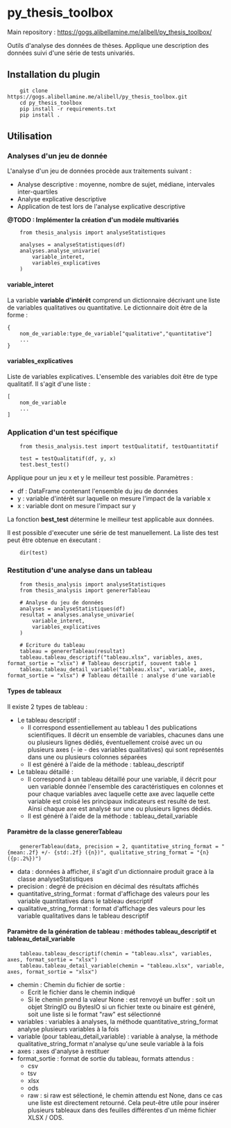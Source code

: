 # py_thesis_toolbox

Main repository : https://gogs.alibellamine.me/alibell/py_thesis_toolbox/

Outils d'analyse des données de thèses.
Applique une description des données suivi d'une série de tests univariés.

## Installation du plugin

```
    git clone https://gogs.alibellamine.me/alibell/py_thesis_toolbox.git
    cd py_thesis_toolbox
    pip install -r requirements.txt
    pip install .
```

## Utilisation

### Analyses d'un jeu de donnée

L'analyse d'un jeu de données procède aux traitements suivant :
- Analyse descriptive : moyenne, nombre de sujet, médiane, intervales inter-quartiles
- Analyse explicative descriptive
- Application de test lors de l'analyse explicative descriptive

**@TODO : Implémenter la création d'un modèle multivariés**

```
    from thesis_analysis import analyseStatistiques

    analyses = analyseStatistiques(df)
    analyses.analyse_univarie(
        variable_interet,
        variables_explicatives
    )
```

#### variable_interet

La variable **variable d'intérêt** comprend un dictionnaire décrivant une liste de variables qualitatives ou quantitative.
Le dictionnaire doit être de la forme :

```
{
    nom_de_variable:type_de_variable["qualitative","quantitative"]
    ...
}
```

#### variables_explicatives

Liste de variables explicatives.
L'ensemble des variables doit être de type qualitatif.
Il s'agit d'une liste :

```
[
    nom_de_variable
    ...
]
```

### Application d'un test spécifique


```
    from thesis_analysis.test import testQualitatif, testQuantitatif

    test = testQualitatif(df, y, x)
    test.best_test()
```

Applique pour un jeu x et y le meilleur test possible.
Paramètres :
- df : DataFrame contenant l'ensemble du jeu de données
- y : variable d'intérêt sur laquelle on mesure l'impact de la variable x
- x : variable dont on mesure l'impact sur y

La fonction **best_test** détermine le meilleur test applicable aux données.

Il est possible d'executer une série de test manuellement.
La liste des test peut être obtenue en éxecutant :

```
    dir(test)
```

### Restitution d'une analyse dans un tableau

```
    from thesis_analysis import analyseStatistiques
    from thesis_analysis import genererTableau
    
    # Analyse du jeu de données
    analyses = analyseStatistiques(df)
    resultat = analyses.analyse_univarie(
        variable_interet,
        variables_explicatives
    )
    
    # Ecriture du tableau
    tableau = genererTableau(resultat)
    tableau.tableau_descriptif("tableau.xlsx", variables, axes, format_sortie = "xlsx") # Tableau descriptif, souvent table 1
    tableau.tableau_detail_variable("tableau.xlsx", variable, axes, format_sortie = "xlsx") # Tableau détaillé : analyse d'une variable
```

#### Types de tableaux

Il existe 2 types de tableau :

- Le tableau descriptif :
    - Il correspond essentiellement au tableau 1 des publications scientifiques. Il décrit un ensemble de variables, chacunes dans une ou plusieurs lignes dédiés, éventuellement croisé avec un ou plusieurs axes (- ie - des variables qualitatives) qui sont représentés dans une ou plusieurs colonnes séparées
    - Il est généré à l'aide de la méthode : tableau_descriptif
- Le tableau détaillé :
    - Il correspond à un tableau détaillé pour une variable, il décrit pour uen variable donnée l'ensemble des caractéristiques en colonnes et pour chaque variables avec laquelle cette axe avec laquelle cette variable est croisé les principaux indicateurs est resulté de test. Ainsi chaque axe est analysé sur une ou plusieurs lignes dédiés.
    - Il est généré à l'aide de la méthode : tableau_detail_variable
    
#### Paramètre de la classe genererTableau

```
    genererTableau(data, precision = 2, quantitative_string_format = "{mean:.2f} +/- {std:.2f} ({n})", qualitative_string_format = "{n} ({p:.2%})")
```

- data : données à afficher, il s'agit d'un dictionnaire produit grace à la classe analyseStatistiques
- precision : degré de précision en décimal des résultats affichés
- quantitative_string_format : format d'affichage des valeurs pour les variable quantitatives dans le tableau descriptif
- qualitative_string_format : format d'affichage des valeurs pour les variable qualitatives dans le tableau descriptif

#### Paramètre de la génération de tableau : méthodes tableau_descriptif et tableau_detail_variable

```
    tableau.tableau_descriptif(chemin = "tableau.xlsx", variables, axes, format_sortie = "xlsx")
    tableau.tableau_detail_variable(chemin = "tableau.xlsx", variable, axes, format_sortie = "xlsx")
```

- chemin : Chemin du fichier de sortie :
    - Ecrit le fichier dans le chemin indiqué
    - Si le chemin prend la valeur None : est renvoyé un buffer : soit un objet StringIO ou BytesIO si un fichier texte ou binaire est généré, soit une liste si le format "raw" est sélectionné
- variables : variables à analyses, la méthode quantitative_string_format analyse plusieurs variables à la fois
- variable (pour tableau_detail_variable) : variable à analyse, la méthode qualitative_string_format n'analyse qu'une seule variable à la fois 
- axes : axes d'analyse à restituer
- format_sortie : format de sortie du tableau, formats attendus :
    - csv
    - tsv
    - xlsx
    - ods
    - raw : si raw est sélectioné, le chemin attendu est None, dans ce cas une liste est directement retourné. Cela peut-être utile pour insérer plusieurs tableaux dans des feuilles différentes d'un même fichier XLSX / ODS.